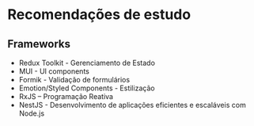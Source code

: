 # Recomendações de estudo

## Frameworks
 - Redux Toolkit - Gerenciamento de Estado
 - MUI - UI components
 - Formik - Validação de formulários
 - Emotion/Styled Components - Estilização
 - RxJS – Programação Reativa
 - NestJS - Desenvolvimento de aplicações eficientes e escaláveis com Node.js